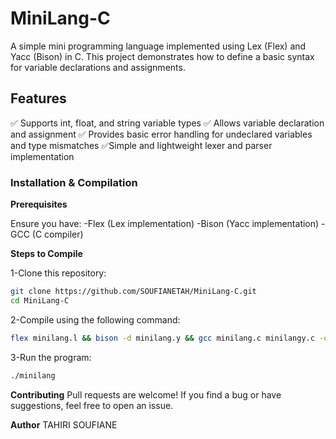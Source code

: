 # MiniLang-C

A simple mini programming language implemented using Lex (Flex) and Yacc (Bison) in C. 
This project demonstrates how to define a basic syntax for variable declarations and assignments.

## Features

✅ Supports int, float, and string variable types 
✅ Allows variable declaration and assignment 
✅ Provides basic error handling for undeclared variables and type mismatches 
✅Simple and lightweight lexer and parser implementation

### Installation & Compilation

**Prerequisites**

Ensure you have:
-Flex (Lex implementation)
-Bison (Yacc implementation)
-GCC (C compiler)

**Steps to Compile**

1-Clone this repository:
```bash
git clone https://github.com/SOUFIANETAH/MiniLang-C.git
cd MiniLang-C
```
2-Compile using the following command:
```bash
flex minilang.l && bison -d minilang.y && gcc minilang.c minilangy.c -o minilang -lfl
```
3-Run the program:
```bash
./minilang
```
**Contributing**
Pull requests are welcome! If you find a bug or have suggestions, feel free to open an issue.

**Author**
TAHIRI SOUFIANE

